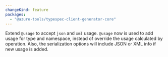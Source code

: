 ```yaml
---
changeKind: feature
packages:
  - "@azure-tools/typespec-client-generator-core"
---
```


Extend `@usage` to accept `json` and `xml` usage. `@usage` now is used to add usage for type and namespace, instead of override the usage calculated by operation. Also, the serialization options will include JSON or XML info if new usage is added.